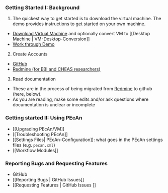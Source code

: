 ### Getting Started I: Background

1. The quickest way to get started is to download the virtual machine. The demo provides instructions to get started on your own machine. 
 * [Download Virtual Machine](http://isda.ncsa.illinois.edu/download/minimal.php?project=PEcAn&category=vm) and optionally convert VM to [[Desktop Machine | VM-Desktop-Conversion]]
 * [Work through Demo](https://sites.google.com/site/pecanworkflow/education)
2. Create Accounts
 * [GitHub](https://github.com/signup/free)
 * [Redmine (for EBI and CHEAS researchers)](https://ebi-forecast.igb.illinois.edu/redmine/account/register)
3. Read documentation
 * These are in the process of being migrated from [Redmine](https://ebi-forecast.igb.illinois.edu/redmine/projects/pecan/wiki) to github (here, below).
 * As you are reading, make some edits and/or ask questions where documentation is unclear or incomplete

### Getting started II: Using PEcAn

* [[Upgrading PEcAn/VM]]
* [[Troubleshooting PEcAn]]
* [[Settings Files| PEcAn-Configuration]]: what goes in the PEcAn settings files (e.g. `pecan.xml`)
* [[Workflow Modules]]

### Reporting Bugs and Requesting Features

* GitHub
 * [[Reporting Bugs | GitHub Issues]]
 * [[Requesting Features | GitHub Issues ]]